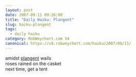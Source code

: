 ```yaml
---
layout: post
date: 2007-09-11 09:26:00
title: "Daily Haiku: Plangent"
slug: haiku-plangent
tags:
  - daily haiku
category: RobWeychert.com V4
canonical: https://v4.robweychert.com/haiku/2007/09/11/
---
```


amidst [plangent](http://dictionary.reference.com/wordoftheday/archive/2007/09/11.html) wails  
roses rained on the casket  
next time, get a tent